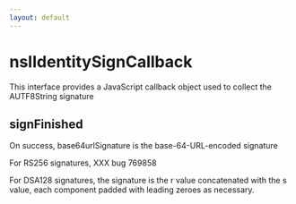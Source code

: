 ```yaml
---
layout: default
---
```


# nsIIdentitySignCallback #

This interface provides a JavaScript callback object used to collect the
AUTF8String signature


## signFinished ##
 On success, base64urlSignature is the base-64-URL-encoded signature

For RS256 signatures, XXX bug 769858

For DSA128 signatures, the signature is the r value concatenated with the
s value, each component padded with leading zeroes as necessary.


